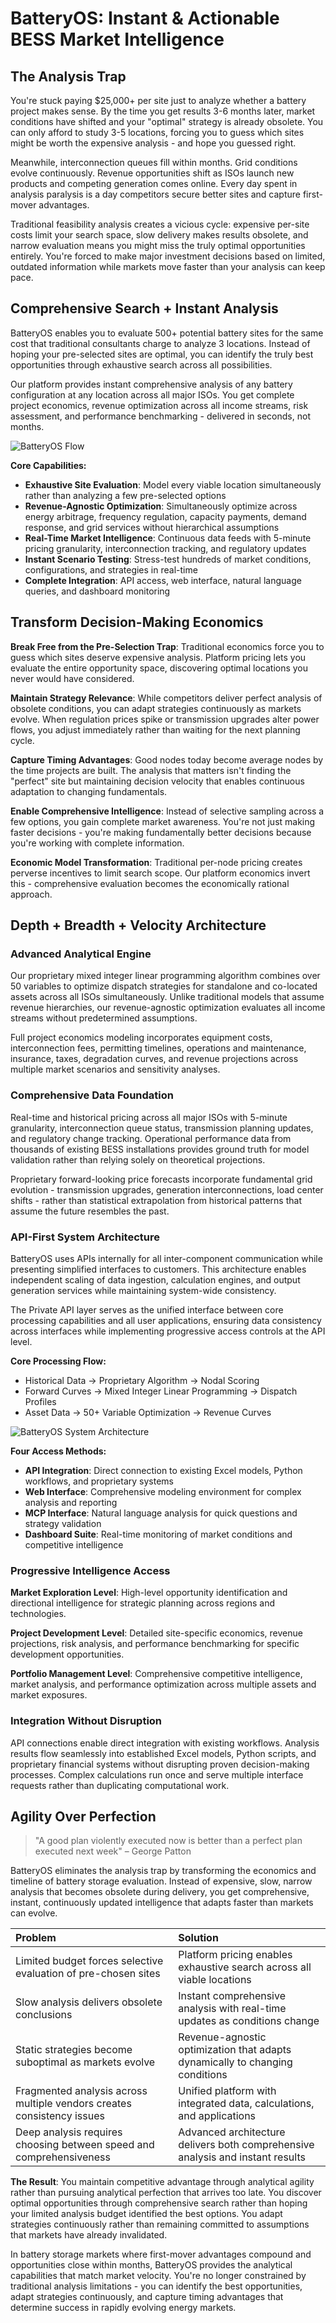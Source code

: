 # BatteryOS: Instant & Actionable BESS Market Intelligence

## The Analysis Trap

You're stuck paying $25,000+ per site just to analyze whether a battery project makes sense. By the time you get results 3-6 months later, market conditions have shifted and your "optimal" strategy is already obsolete. You can only afford to study 3-5 locations, forcing you to guess which sites might be worth the expensive analysis - and hope you guessed right.

Meanwhile, interconnection queues fill within months. Grid conditions evolve continuously. Revenue opportunities shift as ISOs launch new products and competing generation comes online. Every day spent in analysis paralysis is a day competitors secure better sites and capture first-mover advantages.

Traditional feasibility analysis creates a vicious cycle: expensive per-site costs limit your search space, slow delivery makes results obsolete, and narrow evaluation means you might miss the truly optimal opportunities entirely. You're forced to make major investment decisions based on limited, outdated information while markets move faster than your analysis can keep pace.

## Comprehensive Search + Instant Analysis

BatteryOS enables you to evaluate 500+ potential battery sites for the same cost that traditional consultants charge to analyze 3 locations. Instead of hoping your pre-selected sites are optimal, you can identify the truly best opportunities through exhaustive search across all possibilities.

Our platform provides instant comprehensive analysis of any battery configuration at any location across all major ISOs. You get complete project economics, revenue optimization across all income streams, risk assessment, and performance benchmarking - delivered in seconds, not months.

![BatteryOS Flow](bos-flow.svg)

**Core Capabilities:**
- **Exhaustive Site Evaluation**: Model every viable location simultaneously rather than analyzing a few pre-selected options
- **Revenue-Agnostic Optimization**: Simultaneously optimize across energy arbitrage, frequency regulation, capacity payments, demand response, and grid services without hierarchical assumptions
- **Real-Time Market Intelligence**: Continuous data feeds with 5-minute pricing granularity, interconnection tracking, and regulatory updates
- **Instant Scenario Testing**: Stress-test hundreds of market conditions, configurations, and strategies in real-time
- **Complete Integration**: API access, web interface, natural language queries, and dashboard monitoring

## Transform Decision-Making Economics

**Break Free from the Pre-Selection Trap**: Traditional economics force you to guess which sites deserve expensive analysis. Platform pricing lets you evaluate the entire opportunity space, discovering optimal locations you never would have considered.

**Maintain Strategy Relevance**: While competitors deliver perfect analysis of obsolete conditions, you can adapt strategies continuously as markets evolve. When regulation prices spike or transmission upgrades alter power flows, you adjust immediately rather than waiting for the next planning cycle.

**Capture Timing Advantages**: Good nodes today become average nodes by the time projects are built. The analysis that matters isn't finding the "perfect" site but maintaining decision velocity that enables continuous adaptation to changing fundamentals.

**Enable Comprehensive Intelligence**: Instead of selective sampling across a few options, you gain complete market awareness. You're not just making faster decisions - you're making fundamentally better decisions because you're working with complete information.

**Economic Model Transformation**: Traditional per-node pricing creates perverse incentives to limit search scope. Our platform economics invert this - comprehensive evaluation becomes the economically rational approach.

## Depth + Breadth + Velocity Architecture

### Advanced Analytical Engine

Our proprietary mixed integer linear programming algorithm combines over 50 variables to optimize dispatch strategies for standalone and co-located assets across all ISOs simultaneously. Unlike traditional models that assume revenue hierarchies, our revenue-agnostic optimization evaluates all income streams without predetermined assumptions.

Full project economics modeling incorporates equipment costs, interconnection fees, permitting timelines, operations and maintenance, insurance, taxes, degradation curves, and revenue projections across multiple market scenarios and sensitivity analyses.

### Comprehensive Data Foundation

Real-time and historical pricing across all major ISOs with 5-minute granularity, interconnection queue status, transmission planning updates, and regulatory change tracking. Operational performance data from thousands of existing BESS installations provides ground truth for model validation rather than relying solely on theoretical projections.

Proprietary forward-looking price forecasts incorporate fundamental grid evolution - transmission upgrades, generation interconnections, load center shifts - rather than statistical extrapolation from historical patterns that assume the future resembles the past.

### API-First System Architecture

BatteryOS uses APIs internally for all inter-component communication while presenting simplified interfaces to customers. This architecture enables independent scaling of data ingestion, calculation engines, and output generation services while maintaining system-wide consistency.

The Private API layer serves as the unified interface between core processing capabilities and all user applications, ensuring data consistency across interfaces while implementing progressive access controls at the API level.

**Core Processing Flow:**
- Historical Data → Proprietary Algorithm → Nodal Scoring
- Forward Curves → Mixed Integer Linear Programming → Dispatch Profiles  
- Asset Data → 50+ Variable Optimization → Revenue Curves

![BatteryOS System Architecture](bos-system.svg)

**Four Access Methods:**
- **API Integration**: Direct connection to existing Excel models, Python workflows, and proprietary systems
- **Web Interface**: Comprehensive modeling environment for complex analysis and reporting
- **MCP Interface**: Natural language analysis for quick questions and strategy validation
- **Dashboard Suite**: Real-time monitoring of market conditions and competitive intelligence

### Progressive Intelligence Access

**Market Exploration Level**: High-level opportunity identification and directional intelligence for strategic planning across regions and technologies.

**Project Development Level**: Detailed site-specific economics, revenue projections, risk analysis, and performance benchmarking for specific development opportunities.

**Portfolio Management Level**: Comprehensive competitive intelligence, market analysis, and performance optimization across multiple assets and market exposures.

### Integration Without Disruption

API connections enable direct integration with existing workflows. Analysis results flow seamlessly into established Excel models, Python scripts, and proprietary financial systems without disrupting proven decision-making processes. Complex calculations run once and serve multiple interface requests rather than duplicating computational work.

## Agility Over Perfection

> "A good plan violently executed now is better than a perfect plan executed next week" – George Patton

BatteryOS eliminates the analysis trap by transforming the economics and timeline of battery storage evaluation. Instead of expensive, slow, narrow analysis that becomes obsolete during delivery, you get comprehensive, instant, continuously updated intelligence that adapts faster than markets can evolve.

| Problem | Solution |
| :------ | :------- |
| Limited budget forces selective evaluation of pre-chosen sites | Platform pricing enables exhaustive search across all viable locations |
| Slow analysis delivers obsolete conclusions | Instant comprehensive analysis with real-time updates as conditions change |
| Static strategies become suboptimal as markets evolve | Revenue-agnostic optimization that adapts dynamically to changing conditions |
| Fragmented analysis across multiple vendors creates consistency issues | Unified platform with integrated data, calculations, and applications |
| Deep analysis requires choosing between speed and comprehensiveness | Advanced architecture delivers both comprehensive analysis and instant results 

**The Result**: You maintain competitive advantage through analytical agility rather than pursuing analytical perfection that arrives too late. You discover optimal opportunities through comprehensive search rather than hoping your limited analysis budget identified the best options. You adapt strategies continuously rather than remaining committed to assumptions that markets have already invalidated.

In battery storage markets where first-mover advantages compound and opportunities close within months, BatteryOS provides the analytical capabilities that match market velocity. You're no longer constrained by traditional analysis limitations - you can identify the best opportunities, adapt strategies continuously, and capture timing advantages that determine success in rapidly evolving energy markets.
